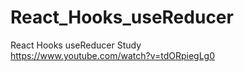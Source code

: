 # React_Hooks_useReducer
React Hooks useReducer Study  
https://www.youtube.com/watch?v=tdORpiegLg0
